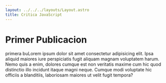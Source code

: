 ```yaml
---
layout: ../../../layouts/Layout.astro
title: Critica JavaScript
---
```

# Primer Publicacion
primera buLorem ipsum dolor sit amet consectetur adipisicing elit. Ipsa aliquid maiores
iure perspiciatis fugit aliquam magnam voluptatem harum. Nemo quis a enim, dolores
cumque est non veritatis maxime cum hic quod distinctio illo incidunt itaque magni
neque. Cumque modi voluptate hic officiis a blanditiis, laboriosam maiores ut velit
fugit tempora?